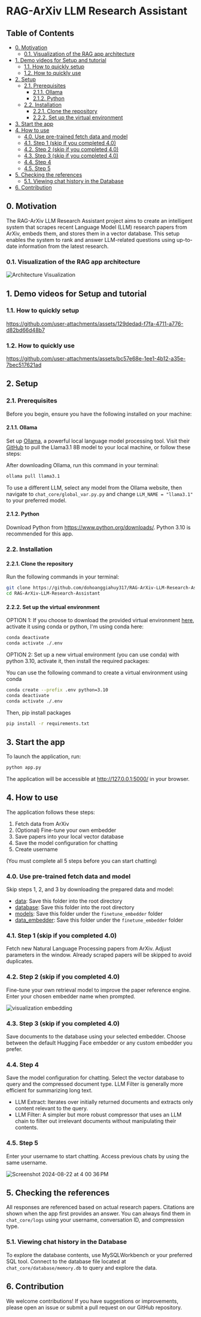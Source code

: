<h1> RAG-ArXiv LLM Research Assistant </h1> 


<h2>Table of Contents</h2>


- [0. Motivation](#0-motivation)
  - [0.1. Visualization of the RAG app architecture](#01-visualization-of-the-rag-app-architecture)
- [1. Demo videos for Setup and tutorial](#1-demo-videos-for-setup-and-tutorial)
  - [1.1. How to quickly setup](#11-how-to-quickly-setup)
  - [1.2. How to quickly use](#12-how-to-quickly-use)
- [2. Setup](#2-setup)
  - [2.1. Prerequisites](#21-prerequisites)
    - [2.1.1. Ollama](#211-ollama)
    - [2.1.2. Python](#212-python)
  - [2.2. Installation](#22-installation)
    - [2.2.1. Clone the repository](#221-clone-the-repository)
    - [2.2.2. Set up the virtual environment](#222-set-up-the-virtual-environment)
- [3. Start the app](#3-start-the-app)
- [4. How to use](#4-how-to-use)
  - [4.0. Use pre-trained fetch data and model](#40-use-pre-trained-fetch-data-and-model)
  - [4.1. Step 1 (skip if you completed 4.0)](#41-step-1-skip-if-you-completed-40)
  - [4.2. Step 2 (skip if you completed 4.0)](#42-step-2-skip-if-you-completed-40)
  - [4.3. Step 3 (skip if you completed 4.0)](#43-step-3-skip-if-you-completed-40)
  - [4.4. Step 4](#44-step-4)
  - [4.5. Step 5](#45-step-5)
- [5. Checking the references](#5-checking-the-references)
  - [5.1. Viewing chat history in the Database](#51-viewing-chat-history-in-the-database)
- [6. Contribution](#6-contribution)

## 0. Motivation
The RAG-ArXiv LLM Research Assistant project aims to create an intelligent system that scrapes recent Language Model (LLM) research papers from ArXiv, embeds them, and stores them in a vector database. This setup enables the system to rank and answer LLM-related questions using up-to-date information from the latest research.

### 0.1. Visualization of the RAG app architecture
![Architecture Visualization](https://github.com/user-attachments/assets/9b256c6e-789a-44bc-a585-f6859fc00b41)


## 1. Demo videos for Setup and tutorial

### 1.1. How to quickly setup


https://github.com/user-attachments/assets/129dedad-f7fa-4711-a776-d82bd66d48b7


### 1.2. How to quickly use

https://github.com/user-attachments/assets/bc57e68e-1ee1-4b12-a35e-7bec517621ad



## 2. Setup

### 2.1. Prerequisites

Before you begin, ensure you have the following installed on your machine:

#### 2.1.1. Ollama

Set up [Ollama](https://ollama.com/download), a powerful local language model processing tool. Visit their [GitHub](https://github.com/ollama/ollama) to pull the Llama3.1 8B model to your local machine, or follow these steps:

After downloading Ollama, run this command in your terminal:

```bash
ollama pull llama3.1
```

To use a different LLM, select any model from the Ollama website, then navigate to `chat_core/global_var.py.py` and change `LLM_NAME = "llama3.1"` to your preferred model.

#### 2.1.2. Python

Download Python from https://www.python.org/downloads/. Python 3.10 is recommended for this app.

### 2.2. Installation

#### 2.2.1. Clone the repository

Run the following commands in your terminal:

```bash
git clone https://github.com/dohoanggiahuy317/RAG-ArXiv-LLM-Research-Assistant-Proj.git
cd RAG-ArXiv-LLM-Research-Assistant
```

#### 2.2.2. Set up the virtual environment

OPTION 1: If you choose to download the provided virtual environment [here](https://drive.google.com/drive/folders/14d0XrAmrnC_ruaK02Q0ZzScz7QBgKYu1?usp=drive_link), activate it using conda or python, I'm using conda here:

```bash
conda deactivate
conda activate ./.env
```

OPTION 2: Set up a new virtual environment (you can use conda) with python 3.10, activate it, then install the required packages:

You can use the following command to create a virtual environment using conda

```bash
conda create --prefix .env python=3.10
conda deactivate
conda activate ./.env
```

Then, pip install packages

```bash
pip install -r requirements.txt
```

## 3. Start the app

To launch the application, run:

```bash
python app.py
```

The application will be accessible at http://127.0.0.1:5000/ in your browser.

## 4. How to use

The application follows these steps:
1. Fetch data from ArXiv
2. (Optional) Fine-tune your own embedder
3. Save papers into your local vector database
4. Save the model configuration for chatting
5. Create username

(You must complete all 5 steps before you can start chatting)

### 4.0. Use pre-trained fetch data and model

Skip steps 1, 2, and 3 by downloading the prepared data and model:

- [data](https://drive.google.com/drive/folders/1ytHke_rIvmSnK9Imw0zbvqeC5-SI3uvS?usp=drive_link): Save this folder into the root directory
- [database](https://drive.google.com/drive/folders/1iGoU99kDmiNDZmu98jYO0zrykyMtYxa_?usp=drive_link): Save this folder into the root directory
- [models](https://drive.google.com/drive/folders/1Zs3iMfS4rkteMVOW95Vy3Iwy2syTbe-D?usp=drive_link): Save this folder under the `finetune_embedder` folder
- [data_embedder](https://drive.google.com/drive/folders/1NnhybR2tt8nw_G3_MqgBwViI0My1YpZh?usp=drive_link): Save this folder under the `finetune_embedder` folder

### 4.1. Step 1 (skip if you completed 4.0)

Fetch new Natural Language Processing papers from ArXiv. Adjust parameters in the window. Already scraped papers will be skipped to avoid duplicates.

### 4.2. Step 2 (skip if you completed 4.0)

Fine-tune your own retrieval model to improve the paper reference engine. Enter your chosen embedder name when prompted.

![visualization embedding](https://github.com/user-attachments/assets/9676b67f-c6ee-4826-acde-e72ef17f6253)

### 4.3. Step 3 (skip if you completed 4.0)

Save documents to the database using your selected embedder. Choose between the default Hugging Face embedder or any custom embedder you prefer.

### 4.4. Step 4

Save the model configuration for chatting. Select the vector database to query and the compressed document type. LLM Filter is generally more efficient for summarizing long text.

- LLM Extract: Iterates over initially returned documents and extracts only content relevant to the query.
- LLM Filter: A simpler but more robust compressor that uses an LLM chain to filter out irrelevant documents without manipulating their contents.

### 4.5. Step 5

Enter your username to start chatting. Access previous chats by using the same username.

![Screenshot 2024-08-22 at 4 00 36 PM](https://github.com/user-attachments/assets/8e2a1e03-b677-4750-8196-8fa089064463)


## 5. Checking the references

All responses are referenced based on actual research papers. Citations are shown when the app first provides an answer. You can always find them in `chat_core/logs` using your username, conversation ID, and compression type.

### 5.1. Viewing chat history in the Database

To explore the database contents, use MySQLWorkbench or your preferred SQL tool. Connect to the database file located at `chat_core/database/memory.db` to query and explore the data.

## 6. Contribution

We welcome contributions! If you have suggestions or improvements, please open an issue or submit a pull request on our GitHub repository.

